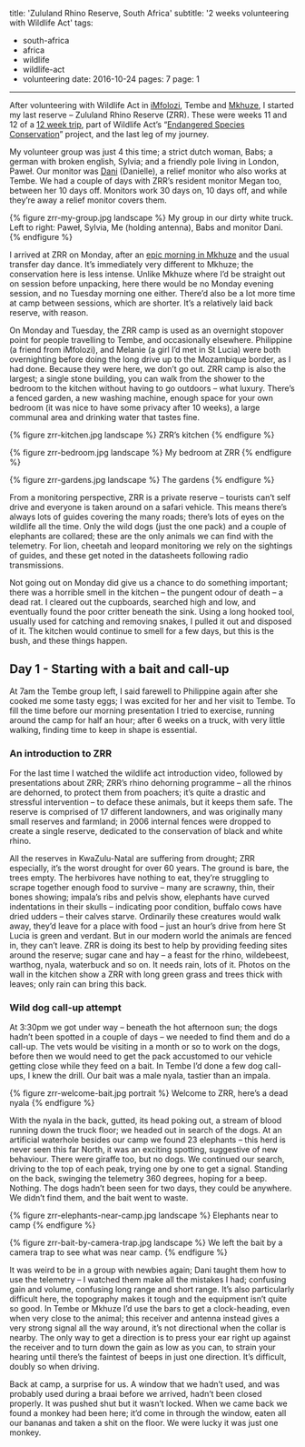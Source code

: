 title: 'Zululand Rhino Reserve, South Africa'
subtitle: '2 weeks volunteering with Wildlife Act'
tags:
  - south-africa
  - africa
  - wildlife
  - wildlife-act
  - volunteering
date: 2016-10-24
pages: 7
page: 1
---

After volunteering with Wildlife Act in [iMfolozi](/2016/09/imfolozi-south-africa/), Tembe and [Mkhuze](/2016/10/mkhuze-south-africa/), I started my last reserve – Zululand Rhino Reserve (ZRR). These were weeks 11 and 12 of a [12 week trip](/tag/wildlife-act/), part of Wildlife Act’s “[Endangered Species Conservation](http://wildlifeact.com/volunteer/south-africa/endangered-species-conservation/)” project, and the last leg of my journey.

My volunteer group was just 4 this time; a strict dutch woman, Babs; a german with broken english, Sylvia; and a friendly pole living in London, Paweł. Our monitor was [Dani](http://wildlifeact.com/about-wildlife-act/our-people/danielle-theron/) (Danielle), a relief monitor who also works at Tembe. We had a couple of days with ZRR’s resident monitor Megan too, between her 10 days off. Monitors work 30 days on, 10 days off, and while they’re away a relief monitor covers them.

{% figure zrr-my-group.jpg landscape %}
My group in our dirty white truck.
Left to right: Paweł, Sylvia, Me (holding antenna), Babs and monitor Dani.
{% endfigure %}

I arrived at ZRR on Monday, after an [epic morning in Mkhuze](/2016/10/mkhuze-south-africa/9/) and the usual transfer day dance. It’s immediately very different to Mkhuze; the conservation here is less intense. Unlike Mkhuze where I’d be straight out on session before unpacking, here there would be no Monday evening session, and no Tuesday morning one either. There’d also be a lot more time at camp between sessions, which are shorter. It’s a relatively laid back reserve, with reason.

On Monday and Tuesday, the ZRR camp is used as an overnight stopover point for people travelling to Tembe, and occasionally elsewhere. Philippine (a friend from iMfolozi), and Melanie (a girl I’d met in St Lucia) were both overnighting before doing the long drive up to the Mozambique border, as I had done. Because they were here, we don’t go out. ZRR camp is also the largest; a single stone building, you can walk from the shower to the bedroom to the kitchen without having to go outdoors – what luxury. There’s a fenced garden, a new washing machine, enough space for your own bedroom (it was nice to have some privacy after 10 weeks), a large communal area and drinking water that tastes fine.

{% figure zrr-kitchen.jpg landscape %}
ZRR’s kitchen
{% endfigure %}

{% figure zrr-bedroom.jpg landscape %}
My bedroom at ZRR
{% endfigure %}

{% figure zrr-gardens.jpg landscape %}
The gardens
{% endfigure %}

From a monitoring perspective, ZRR is a private reserve – tourists can’t self drive and everyone is taken around on a safari vehicle. This means there’s always lots of guides covering the many roads; there’s lots of eyes on the wildlife all the time. Only the wild dogs (just the one pack) and a couple of elephants are collared; these are the only animals we can find with the telemetry. For lion, cheetah and leopard monitoring we rely on the sightings of guides, and these get noted in the datasheets following radio transmissions.

Not going out on Monday did give us a chance to do something important; there was a horrible smell in the kitchen – the pungent odour of death – a dead rat. I cleared out the cupboards, searched high and low, and eventually found the poor critter beneath the sink. Using a long hooked tool, usually used for catching and removing snakes, I pulled it out and disposed of it. The kitchen would continue to smell for a few days, but this is the bush, and these things happen.

## Day 1 - Starting with a bait and call-up

At 7am the Tembe group left, I said farewell to Philippine again after she cooked me some tasty eggs; I was excited for her and her visit to Tembe. To fill the time before our morning presentation I tried to exercise, running around the camp for half an hour; after 6 weeks on a truck, with very little walking, finding time to keep in shape is essential.

### An introduction to ZRR

For the last time I watched the wildlife act introduction video, followed by presentations about ZRR; ZRR’s rhino dehorning programme – all the rhinos are dehorned, to protect them from poachers; it’s quite a drastic and stressful intervention – to deface these animals, but it keeps them safe. The reserve is comprised of 17 different landowners, and was originally many small reserves and farmland; in 2006 internal fences were dropped to create a single reserve, dedicated to the conservation of black and white rhino.

All the reserves in KwaZulu-Natal are suffering from drought; ZRR especially, it’s the worst drought for over 60 years. The ground is bare, the trees empty. The herbivores have nothing to eat, they’re struggling to scrape together enough food to survive – many are scrawny, thin, their bones showing; impala’s ribs and pelvis show, elephants have curved indentations in their skulls – indicating poor condition, buffalo cows have dried udders – their calves starve. Ordinarily these creatures would walk away, they’d leave for a place with food – just an hour’s drive from here St Lucia is green and verdant. But in our modern world the animals are fenced in, they can’t leave. ZRR is doing its best to help by providing feeding sites around the reserve; sugar cane and hay – a feast for the rhino, wildebeest, warthog, nyala, waterbuck and so on. It needs rain, lots of it. Photos on the wall in the kitchen show a ZRR with long green grass and trees thick with leaves; only rain can bring this back.

### Wild dog call-up attempt

At 3:30pm we got under way – beneath the hot afternoon sun; the dogs hadn’t been spotted in a couple of days – we needed to find them and do a call-up. The vets would be visiting in a month or so to work on the dogs, before then we would need to get the pack accustomed to our vehicle getting close while they feed on a bait. In Tembe I’d done a few dog call-ups, I knew the drill. Our bait was a male nyala, tastier than an impala.

{% figure zrr-welcome-bait.jpg portrait %}
Welcome to ZRR, here’s a dead nyala
{% endfigure %}

With the nyala in the back, gutted, its head poking out, a stream of blood running down the truck floor; we headed out in search of the dogs. At an artificial waterhole besides our camp we found 23 elephants – this herd is never seen this far North, it was an exciting spotting, suggestive of new behaviour. There were giraffe too, but no dogs. We continued our search, driving to the top of each peak, trying one by one to get a signal. Standing on the back, swinging the telemetry 360 degrees, hoping for a beep. Nothing. The dogs hadn’t been seen for two days, they could be anywhere. We didn’t find them, and the bait went to waste.

{% figure zrr-elephants-near-camp.jpg landscape %}
Elephants near to camp
{% endfigure %}

{% figure zrr-bait-by-camera-trap.jpg landscape %}
We left the bait by a camera trap to see what was near camp.
{% endfigure %}

It was weird to be in a group with newbies again; Dani taught them how to use the telemetry – I watched them make all the mistakes I had; confusing gain and volume, confusing long range and short range. It’s also particularly difficult here, the topography makes it tough and the equipment isn’t quite so good. In Tembe or Mkhuze I’d use the bars to get a clock-heading, even when very close to the animal; this receiver and antenna instead gives a very strong signal all the way around, it’s not directional when the collar is nearby. The only way to get a direction is to press your ear right up against the receiver and to turn down the gain as low as you can, to strain your hearing until there’s the faintest of beeps in just one direction. It’s difficult, doubly so when driving.

Back at camp, a surprise for us. A window that we hadn’t used, and was probably used during a braai before we arrived, hadn’t been closed properly. It was pushed shut but it wasn’t locked. When we came back we found a monkey had been here; it’d come in through the window, eaten all our bananas and taken a shit on the floor. We were lucky it was just one monkey.
